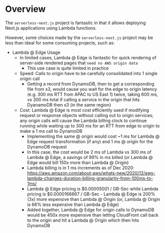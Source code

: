 # Overview

The `serverless-next.js` project is fantastic in that it allows deploying Next.js applications using Lambda functions.

However, some choices made by the `serverless-next.js` project may be less than ideal for some consuming projects, such as:

- Lambda @ Edge Usage
  - In limited cases, Lambda @ Edge is fantastic for quick rendering of server-side rendered pages that `need no AWS origin data`
    - This use case is quite limited in practice
  - Speed: Calls to origin have to be carefully consolidated into 1 single origin call
    - Getting a record from DynamoDB, then to get a corresponding file from s3, would cause you wait for the edge to origin latency (e.g. 300 ms RTT from APAC to US East 1) twice, taking 600 ms, vs 300 ms total if calling a service in the origin that hits DyanamoDB then s3 (in the same region)
  - Cost: Lambda @ Edge is most cost efficiently used if modifying request or response objects without calling out to origin services; any origin calls will cause the Lambda billing clock to continue running while waiting up to 300 ms for an RTT from edge to origin to make a 1 ms call to DynamoDB
    - Implementing the same @ origin would cost ~1 ms for Lambda @ Edge request transformation (if any) and 1 ms @ origin for the DynamoDB request
    - In this case, the cost would be 2 ms of Lambda vs 300 ms of Lambda @ Edge, a savings of 99% in ms billed (or Lambda @ Edge would bill 150x more than Lambda @ Origin)
    - Lambda billing is in 1 ms increments as of Dec 2020: https://aws.amazon.com/about-aws/whats-new/2020/12/aws-lambda-changes-duration-billing-granularity-from-100ms-to-1ms/
    - Lambda @ Edge pricing is $0.00005001 / GB-Sec while Lambda pricing is $0.0000166667 / GB-Sec - Lambda @ Edge is 200% (3x) more expensive than Lambda @ Origin (or, Lambda @ Origin is 66% less expensive than Lambda @ Edge)
    - Added together, Lambda @ Edge for origin calls to DynamoDB would be 450x more expensive than letting CloudFront call back to the origin and hit a Lambda @ Origin which then hits DynamoDB
